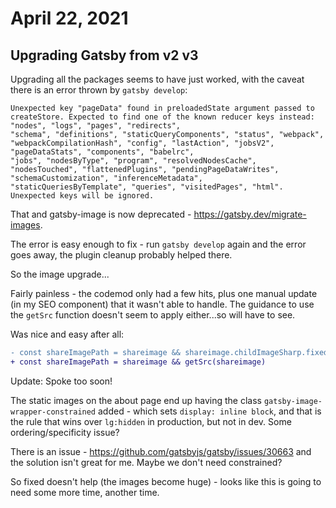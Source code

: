 # April 22, 2021

## Upgrading Gatsby from v2 v3

Upgrading all the packages seems to have just worked, with the caveat there is an error thrown by `gatsby develop`:

```
Unexpected key "pageData" found in preloadedState argument passed to createStore. Expected to find one of the known reducer keys instead: "nodes", "logs", "pages", "redirects",  
"schema", "definitions", "staticQueryComponents", "status", "webpack", "webpackCompilationHash", "config", "lastAction", "jobsV2", "pageDataStats", "components", "babelrc",      
"jobs", "nodesByType", "program", "resolvedNodesCache", "nodesTouched", "flattenedPlugins", "pendingPageDataWrites", "schemaCustomization", "inferenceMetadata",
"staticQueriesByTemplate", "queries", "visitedPages", "html". Unexpected keys will be ignored.
```

That and gatsby-image is now deprecated - https://gatsby.dev/migrate-images.

The error is easy enough to fix - run `gatsby develop` again and the error goes away, the plugin cleanup probably helped there.

So the image upgrade...

Fairly painless - the codemod only had a few hits, plus one manual update (in my SEO component) that it wasn't able to handle.  The guidance to use the `getSrc` function doesn't seem to apply either...so will have to see.

Was nice and easy after all:

```diff
- const shareImagePath = shareimage && shareimage.childImageSharp.fixed.src
+ const shareImagePath = shareimage && getSrc(shareimage)
```

Update: Spoke too soon!

The static images on the about page end up having the class `gatsby-image-wrapper-constrained` added - which sets `display: inline block`, and that is the rule that wins over `lg:hidden` in production, but not in dev.  Some ordering/specificity issue?

There is an issue - https://github.com/gatsbyjs/gatsby/issues/30663 and the solution isn't great for me.  Maybe we don't need constrained?

So fixed doesn't help (the images become huge) - looks like this is going to need some more time, another time.